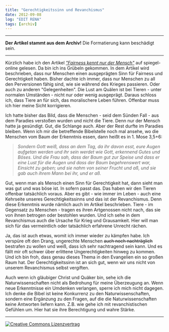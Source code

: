 ```yaml
---
title: "Gerechtigkeitssinn und Revanchismus"
date: 2012-09-08
log: "EDIT RENA"
tags: [archiv]
---
```

<hr><b>Der Artikel stammt aus dem Archiv!</b> Die Formatierung kann beschädigt sein.<hr>

<p>Kürzlich habe ich den Artikel <a href="http://www.spiegel.de/wissenschaft/mensch/evolution-und-gerechtigkeitssinn-bei-mensch-und-schimpanse-a-849106.html"><i>"Fairness kennt nur der Mensch"</i></a> auf spiegel-online gelesen. Da bin ich ins Grübeln gekommen. In dem Artikel wird beschrieben, dass nur Menschen einen ausgeprägten Sinn für Fairness und Gerechtigkeit haben. Bisher dachte ich immer, dass nur Menschen zu all den Perversionen fähig sind, wie sie während des Krieges passieren. Oder auch zu anderen "Gelegenheiten". Die Lust am Quälen ist bei Tieren - unter normalen Umständen - nicht nur oder wenig ausgeprägt. Daraus schloss ich, dass Tiere an für sich, das moralischere Leben führen. Offenbar muss ich hier meine Sicht korrigieren.</p>
<!--break-->
<p>Ich hatte bisher das Bild, dass die Menschen - seid dem Sünden Fall - aus dem Paradies verstoßen wurden und nicht die Tiere. Denn nur der Mensch hatte ja gesündigt. Gut, die Schlange auch. Aber der Rest durfte im Paradies bleiben. Wenn ich mir die betreffende Bibelstelle noch mal ansehe, wo die Menschen vom Baum der Erkenntnis essen, dann heißt es in 1. Mose 3,5+6:

<blockquote>
<i>Sondern Gott weiß, dass an dem Tag, da ihr davon esst, eure Augen aufgetan werden und ihr sein werdet wie Gott, erkennend Gutes und Böses. Und die Frau sah, dass der Baum gut zur Speise und dass er eine Lust für die Augen und dass der Baum begehrenswert war, Einsicht zu geben; und sie nahm von seiner Frucht und aß, und sie gab auch ihrem Mann bei ihr, und er aß.</i>
</blockquote>

Gut, wenn man als Mensch einen Sinn für Gerechtigkeit hat, dann sieht man was gut und was böse ist. In sofern passt das. Das haben wir den Tieren offenbar tatsächlich voraus. Aber es  gibt - wie immer im Leben - auch eine Kehrseite unseres Gerechtigkeitssinns und das ist der Revanchismus. Denn diese Erkenntnis wurde nämlich auch im Artikel beschrieben. Tiere - im Gegensatz zu Menschen - tragen es ihren Artgenossen nicht nach, das sie von ihnen betrogen oder bestohlen wurden. Und ich sehe in dem Revanchismus auch die Ursache für Krieg und Grausamkeit. Hier will man sich für das vermeintlich oder tatsächlich erfahrene Unrecht rächen.</p>

<p>Ja, das ist auch etwas, womit ich immer wieder zu kämpfen habe. Ich verspüre oft den Drang, ungerechte Menschen <s>auch noch nachträglich</s> bestrafen zu wollen und weiß, dass ich sehr nachtragend sein kann. Und es fällt mir oft schwer über erlittene Ungerechtigkeiten hinweg zu kommen. Und ich bin froh, dass genau dieses Thema in den Evangelien ein so großen Raum hat. Der Gerechtigkeitssinn ist an sich gut, wenn wir uns nicht von unserem Revanchismus selbst vergiften.</p>

<p>Auch wenn ich gläubiger Christ und Quäker bin, sehe ich die Naturwissenschaften nicht als Bedrohung für meine Überzeugung an. Wenn neue Erkenntnisse ein Umdenken verlangen, sperre ich mich nicht dagegen. Ich denke die Bibel ist keine Konkurrenz zu den Naturwissenschaften, sondern eine Ergänzung zu den Fragen, auf die die Naturwissenschaften keine Antworten liefern kann. Z.B. wie gehe ich mit revanchistischen Gefühlen um. Hier hat sie ihre Berechtigung und wahre Stärke.</p>


<hr>
<a rel="license" href="http://creativecommons.org/licenses/by-sa/3.0/"><img alt="Creative Commons Lizenzvertrag" style="border-width:0" src="http://i.creativecommons.org/l/by-sa/3.0/88x31.png" /></a>
